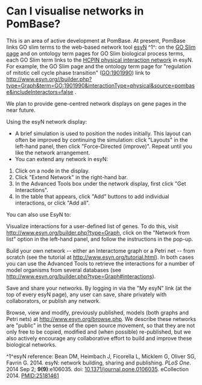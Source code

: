 # Can I visualise networks in PomBase?
<!-- pombase_categories: Tools and resources -->

This is an area of active development at PomBase. At present, PomBase
links GO slim terms to the web-based network tool
[esyN](http://www.esyn.org/) ^1^: on the 
[GO Slim page](/browse-curation/fission-yeast-go-slim-terms) and on
ontology term pages for GO Slim biological process terms, each GO Slim
term links to the [HCPIN physical interaction network](/documentation/high-confidence-physical-interaction-network)
in esyN. For example, the GO Slim page and the ontology term page for
"regulation of mitotic cell cycle phase transition" ([GO:1901990](/term/GO:1901990)) link to
http://www.esyn.org//builder.php?type=Graph&term=GO:1901990&interactionType=physical&source=pombase&includeInteractors=false .

We plan to provide gene-centred network displays on gene pages in the near future.

<!--
On gene pages, we have links to gene-specific interaction networks in
esyN in the table headers of the Interactions sections:

-   The Genetic Interactions section links to all interactions centred
    on the gene and curated in BioGRID
-   The Physical interactions section has links to two datasets:
    -   All physical interactions curated in BioGRID for the gene
    -   Interactions for the gene in the PomBase [High Confidence         Physical Interaction Network         (HCPIN)](/documentation/high-confidence-physical-interaction-network) 

For example, the Genetic Interactions header for cdc2 links to
<http://www.esyn.org/builder.php?type=Graph&query=SPBC11B10.09&organism=4896&interactionType=genetic&source=biogrid>

-->

Using the esyN network display:

-   A brief simulation is used to position the nodes initially. This
    layout can often be improved by continuing the simulation: click
    "Layouts" in the left-hand panel, then click "Force-Directed
    (improve)". Repeat until you like the network arrangement.
-   You can extend any network in esyN:
 1.  Click on a node in the display.
 2.  Click "Extend Network" in the right-hand bar.
 3.  In the Advanced Tools box under the network display, first click
     "Get Interactions".
 4.  In the table that appears, click "Add" buttons to add individual
     interactions, or click "Add all".

You can also use EsyN to:

Visualize interactions for a user-defined list of genes. To do this,
visit http://www.esyn.org/builder.php?type=Graph, click on the "Network from
list" option in the left-hand panel, and follow the instructions in the
pop-up.

Build your own network -- either an Interactome graph or a Petri net --
from scratch (see the tutorial at http://www.esyn.org/tutorial.html).
In both cases you can use the Advanced Tools to retrieve the
interactions for a number of model organisms from several databases (see
http://www.esyn.org/builder.php?type=Graph#interactions).

Save and share your networks. By logging in via the "My esyN" link (at
the top of every esyN page), any user can save, share privately with
collaborators, or publish any network.

Browse, view and modify, previously published, models (both graphs and
Petri nets) at http://www.esyn.org/browse.php. We describe these
networks are "public" in the sense of the open source movement, so that
they are not only free to be copied, modified and (when possible)
re-published, but we also actively encourage any collaborative effort to
build and improve these biological networks.

^1^esyN reference: Bean DM, Heimbach J, Ficorella L,
Micklem G, Oliver SG, Favrin G. 2014. esyN: network building, sharing
and publishing. *PLoS One*. 2014 Sep 2; **9(9)**:e106035. doi:
[10.1371/journal.pone.0106035](http://dx.doi.org/10.1371/journal.pone.0106035).
eCollection 2014.
[PMID:25181461](http://www.ncbi.nlm.nih.gov/pubmed/?term=25181461) 

